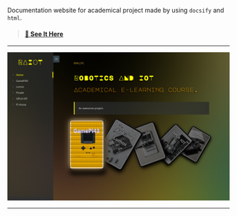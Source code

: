 Documentation website for academical project made by using `docsify` and `html`.
> #### [:link: See It Here](https://34panda.github.io/docsify)

---

![#](web.png)

---